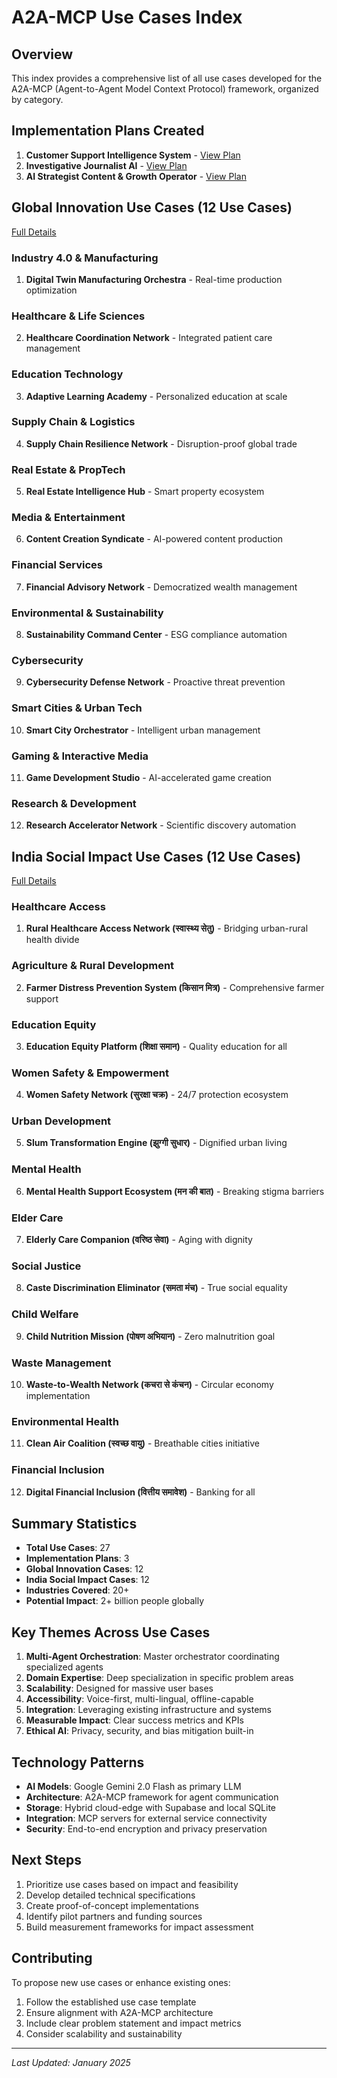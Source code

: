 # A2A-MCP Use Cases Index

## Overview
This index provides a comprehensive list of all use cases developed for the A2A-MCP (Agent-to-Agent Model Context Protocol) framework, organized by category.

## Implementation Plans Created
1. **Customer Support Intelligence System** - [View Plan](./CUSTOMER_SUPPORT_INTELLIGENCE_IMPLEMENTATION_PLAN.md)
2. **Investigative Journalist AI** - [View Plan](./INVESTIGATIVE_JOURNALIST_IMPLEMENTATION_PLAN.md)
3. **AI Strategist Content & Growth Operator** - [View Plan](./CONTENT_STRATEGIST_IMPLEMENTATION_PLAN.md)

## Global Innovation Use Cases (12 Use Cases)
[Full Details](./A2A_MCP_INNOVATIVE_USE_CASES.md)

### Industry 4.0 & Manufacturing
1. **Digital Twin Manufacturing Orchestra** - Real-time production optimization

### Healthcare & Life Sciences  
2. **Healthcare Coordination Network** - Integrated patient care management

### Education Technology
3. **Adaptive Learning Academy** - Personalized education at scale

### Supply Chain & Logistics
4. **Supply Chain Resilience Network** - Disruption-proof global trade

### Real Estate & PropTech
5. **Real Estate Intelligence Hub** - Smart property ecosystem

### Media & Entertainment
6. **Content Creation Syndicate** - AI-powered content production

### Financial Services
7. **Financial Advisory Network** - Democratized wealth management

### Environmental & Sustainability
8. **Sustainability Command Center** - ESG compliance automation

### Cybersecurity
9. **Cybersecurity Defense Network** - Proactive threat prevention

### Smart Cities & Urban Tech
10. **Smart City Orchestrator** - Intelligent urban management

### Gaming & Interactive Media
11. **Game Development Studio** - AI-accelerated game creation

### Research & Development
12. **Research Accelerator Network** - Scientific discovery automation

## India Social Impact Use Cases (12 Use Cases)
[Full Details](./A2A_MCP_INDIA_SOCIAL_IMPACT_USE_CASES.md)

### Healthcare Access
1. **Rural Healthcare Access Network (स्वास्थ्य सेतु)** - Bridging urban-rural health divide

### Agriculture & Rural Development
2. **Farmer Distress Prevention System (किसान मित्र)** - Comprehensive farmer support

### Education Equity
3. **Education Equity Platform (शिक्षा समान)** - Quality education for all

### Women Safety & Empowerment
4. **Women Safety Network (सुरक्षा चक्र)** - 24/7 protection ecosystem

### Urban Development
5. **Slum Transformation Engine (झुग्गी सुधार)** - Dignified urban living

### Mental Health
6. **Mental Health Support Ecosystem (मन की बात)** - Breaking stigma barriers

### Elder Care
7. **Elderly Care Companion (वरिष्ठ सेवा)** - Aging with dignity

### Social Justice
8. **Caste Discrimination Eliminator (समता मंच)** - True social equality

### Child Welfare
9. **Child Nutrition Mission (पोषण अभियान)** - Zero malnutrition goal

### Waste Management
10. **Waste-to-Wealth Network (कचरा से कंचन)** - Circular economy implementation

### Environmental Health
11. **Clean Air Coalition (स्वच्छ वायु)** - Breathable cities initiative

### Financial Inclusion
12. **Digital Financial Inclusion (वित्तीय समावेश)** - Banking for all

## Summary Statistics
- **Total Use Cases**: 27
- **Implementation Plans**: 3
- **Global Innovation Cases**: 12
- **India Social Impact Cases**: 12
- **Industries Covered**: 20+
- **Potential Impact**: 2+ billion people globally

## Key Themes Across Use Cases
1. **Multi-Agent Orchestration**: Master orchestrator coordinating specialized agents
2. **Domain Expertise**: Deep specialization in specific problem areas
3. **Scalability**: Designed for massive user bases
4. **Accessibility**: Voice-first, multi-lingual, offline-capable
5. **Integration**: Leveraging existing infrastructure and systems
6. **Measurable Impact**: Clear success metrics and KPIs
7. **Ethical AI**: Privacy, security, and bias mitigation built-in

## Technology Patterns
- **AI Models**: Google Gemini 2.0 Flash as primary LLM
- **Architecture**: A2A-MCP framework for agent communication
- **Storage**: Hybrid cloud-edge with Supabase and local SQLite
- **Integration**: MCP servers for external service connectivity
- **Security**: End-to-end encryption and privacy preservation

## Next Steps
1. Prioritize use cases based on impact and feasibility
2. Develop detailed technical specifications
3. Create proof-of-concept implementations
4. Identify pilot partners and funding sources
5. Build measurement frameworks for impact assessment

## Contributing
To propose new use cases or enhance existing ones:
1. Follow the established use case template
2. Ensure alignment with A2A-MCP architecture
3. Include clear problem statement and impact metrics
4. Consider scalability and sustainability

---
*Last Updated: January 2025*